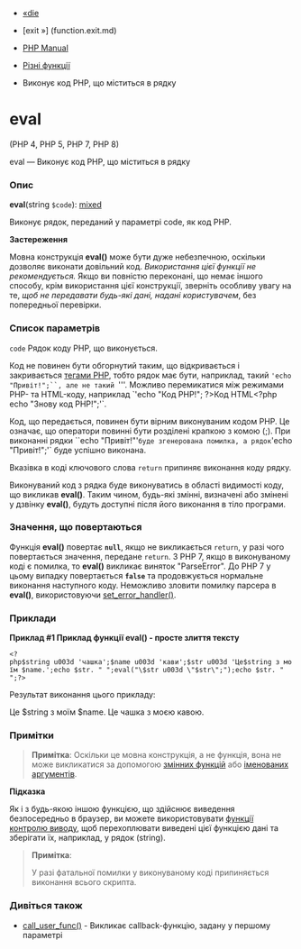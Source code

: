 - [«die](function.die.md)
- [exit »] (function.exit.md)

- [PHP Manual](index.md)
- [Різні функції](ref.misc.md)
- Виконує код PHP, що міститься в рядку

# eval

(PHP 4, PHP 5, PHP 7, PHP 8)

eval — Виконує код PHP, що міститься в рядку

### Опис

**eval**(string `$code`):
[mixed](language.types.declarations.md#language.types.declarations.mixed)

Виконує рядок, переданий у параметрі code, як код PHP.

**Застереження**

Мовна конструкція **eval()** може бути дуже небезпечною, оскільки
дозволяє виконати довільний код. *Використання цієї функції не
рекомендується.* Якщо ви повністю переконані, що немає іншого способу,
крім використання цієї конструкції, зверніть особливу увагу на те,
*щоб не передавати будь-які дані, надані користувачем*,
без попередньої перевірки.

### Список параметрів

`code`
Рядок коду PHP, що виконується.

Код не повинен бути обгорнутий таким, що відкривається і закривається [тегами
PHP](language.basic-syntax.phpmode.md), тобто рядок має бути,
наприклад, такий `'echo "Привіт!";``, але не такий
`'<?php echo "Привіт!"; >''. Можливо перемикатися між режимами PHP-
та HTML-коду, наприклад
`'echo "Код PHP!"; ?>Код HTML<?php echo "Знову код PHP!";'`.

Код, що передається, повинен бути вірним виконуваним кодом PHP. Це означає,
що оператори повинні бути розділені крапкою з комою (;). При виконанні
рядки ``echo "Привіт!"'` буде згенерована помилка, а рядок
`'echo "Привіт!";'` буде успішно виконана.

Вказівка в коді ключового слова `return` припиняє виконання коду
рядку.

Виконуваний код з рядка буде виконуватись в області видимості коду,
що викликав **eval()**. Таким чином, будь-які змінні, визначені або
змінені у дзвінку **eval()**, будуть доступні після його виконання в
тіло програми.

### Значення, що повертаються

Функція **eval()** повертає **`null`**, якщо не викликається `return`,
у разі чого повертається значення, передане `return`. З PHP 7, якщо в
виконуваному коді є помилка, то **eval()** викликає виняток
"ParseError". До PHP 7 у цьому випадку повертається **`false`** та
продовжується нормальне виконання наступного коду. Неможливо зловити
помилку парсера в **eval()**, використовуючи
[set_error_handler()](function.set-error-handler.md).

### Приклади

**Приклад #1 Приклад функції **eval()** - просте злиття тексту**

` <?php$string u003d 'чашка';$name u003d 'кави';$str u003d 'Це$string з моїм $name.';echo $str. "
";eval("\$str u003d \"$str\";");echo $str. "
";?> `

Результат виконання цього прикладу:

Це $string з моїм $name.
Це чашка з моєю кавою.

### Примітки

> **Примітка**: Оскільки це мовна конструкція, а не функція, вона
> не може викликатися за допомогою [змінних
> функцій](functions.variable-functions.md) або [іменованих
> аргументів](functions.arguments.md#functions.named-arguments).

**Підказка**

Як і з будь-якою іншою функцією, що здійснює виведення безпосередньо в
браузер, ви можете використовувати [функції контролю
виводу](book.outcontrol.md), щоб перехоплювати виведені цієї
функцією дані та зберігати їх, наприклад, у рядок (string).

> **Примітка**:
>
> У разі фатальної помилки у виконуваному коді припиняється виконання
> всього скрипта.

### Дивіться також

- [call_user_func()](function.call-user-func.md) - Викликає
callback-функцію, задану у першому параметрі
